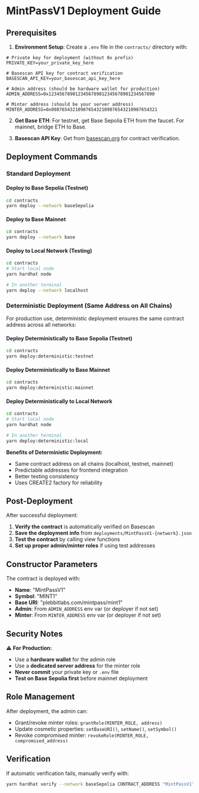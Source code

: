 # MintPassV1 Deployment Guide

## Prerequisites

1. **Environment Setup**: Create a `.env` file in the `contracts/` directory with:

```env
# Private key for deployment (without 0x prefix)
PRIVATE_KEY=your_private_key_here

# Basescan API key for contract verification
BASESCAN_API_KEY=your_basescan_api_key_here

# Admin address (should be hardware wallet for production)
ADMIN_ADDRESS=0x1234567890123456789012345678901234567890

# Minter address (should be your server address)
MINTER_ADDRESS=0x0987654321098765432109876543210987654321
```

2. **Get Base ETH**: For testnet, get Base Sepolia ETH from the faucet. For mainnet, bridge ETH to Base.

3. **Basescan API Key**: Get from [basescan.org](https://basescan.org/apis) for contract verification.

## Deployment Commands

### Standard Deployment

#### Deploy to Base Sepolia (Testnet)
```bash
cd contracts
yarn deploy --network baseSepolia
```

#### Deploy to Base Mainnet
```bash
cd contracts
yarn deploy --network base
```

#### Deploy to Local Network (Testing)
```bash
cd contracts
# Start local node
yarn hardhat node

# In another terminal
yarn deploy --network localhost
```

### Deterministic Deployment (Same Address on All Chains)

For production use, deterministic deployment ensures the same contract address across all networks:

#### Deploy Deterministically to Base Sepolia (Testnet)
```bash
cd contracts
yarn deploy:deterministic:testnet
```

#### Deploy Deterministically to Base Mainnet
```bash
cd contracts
yarn deploy:deterministic:mainnet
```

#### Deploy Deterministically to Local Network
```bash
cd contracts
# Start local node
yarn hardhat node

# In another terminal
yarn deploy:deterministic:local
```

**Benefits of Deterministic Deployment:**
- Same contract address on all chains (localhost, testnet, mainnet)
- Predictable addresses for frontend integration
- Better testing consistency
- Uses CREATE2 factory for reliability

## Post-Deployment

After successful deployment:

1. **Verify the contract** is automatically verified on Basescan
2. **Save the deployment info** from `deployments/MintPassV1-{network}.json`
3. **Test the contract** by calling view functions
4. **Set up proper admin/minter roles** if using test addresses

## Constructor Parameters

The contract is deployed with:
- **Name**: "MintPassV1"
- **Symbol**: "MINT1" 
- **Base URI**: "plebbitlabs.com/mintpass/mint1"
- **Admin**: From `ADMIN_ADDRESS` env var (or deployer if not set)
- **Minter**: From `MINTER_ADDRESS` env var (or deployer if not set)

## Security Notes

⚠️ **For Production:**
- Use a **hardware wallet** for the admin role
- Use a **dedicated server address** for the minter role
- **Never commit** your private key or `.env` file
- **Test on Base Sepolia first** before mainnet deployment

## Role Management

After deployment, the admin can:
- Grant/revoke minter roles: `grantRole(MINTER_ROLE, address)`
- Update cosmetic properties: `setBaseURI()`, `setName()`, `setSymbol()`
- Revoke compromised minter: `revokeRole(MINTER_ROLE, compromised_address)`

## Verification

If automatic verification fails, manually verify with:

```bash
yarn hardhat verify --network baseSepolia CONTRACT_ADDRESS "MintPassV1" "MINT1" "plebbitlabs.com/mintpass/mint1" "ADMIN_ADDRESS" "MINTER_ADDRESS"
```